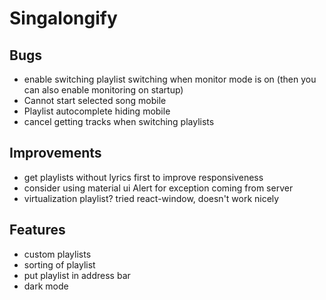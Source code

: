 ﻿# Singalongify

## Bugs

- enable switching playlist switching when monitor mode is on (then you can also enable monitoring on startup)
- Cannot start selected song mobile
- Playlist autocomplete hiding mobile
- cancel getting tracks when switching playlists

## Improvements

- get playlists without lyrics first to improve responsiveness
- consider using material ui Alert for exception coming from server
- virtualization playlist? tried react-window, doesn't work nicely

## Features

- custom playlists
- sorting of playlist
- put playlist in address bar
- dark mode
